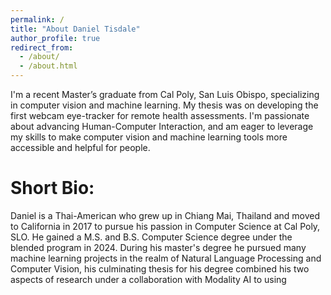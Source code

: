 ```yaml
---
permalink: /
title: "About Daniel Tisdale"
author_profile: true
redirect_from: 
  - /about/
  - /about.html
---
```


I'm a recent Master’s graduate from Cal Poly, San Luis Obispo, specializing in computer vision and machine learning. My thesis was on developing the first webcam eye-tracker for remote health assessments. I'm passionate about advancing Human-Computer Interaction, and am eager to leverage my skills to make computer vision and machine learning tools more accessible and helpful for people.

Short Bio: 
======
Daniel is a Thai-American who grew up in Chiang Mai, Thailand and moved to California in 2017 to pursue his passion in Computer Science at Cal Poly, SLO. He gained a M.S. and B.S. Computer Science degree under the blended program in 2024. During his master's degree he pursued many machine learning projects in the realm of Natural Language Processing and Computer Vision, his culminating thesis for his degree combined his two aspects of research under a collaboration with Modality AI to using 
